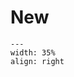 # New
<div style="clear: both;">

```{figure} ../figures/busy.png
---
width: 35%
align: right
```

</div>
